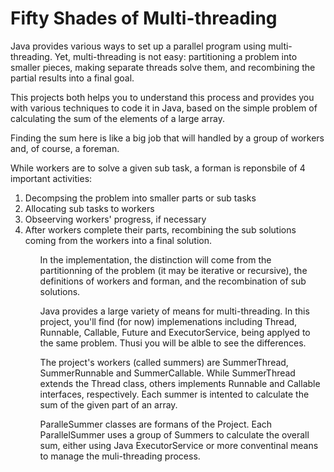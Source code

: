 # Fifty Shades of Multi-threading

Java provides various ways to set up a parallel program using multi-threading. Yet, multi-threading is not easy: partitioning a problem into smaller pieces, making separate threads solve them, and recombining the partial results into a final goal. 

This projects both helps you to understand this process and provides you with various techniques to code it in Java, based on the simple problem of calculating the sum of the elements of a large array. 

Finding the sum here is like a big job that will handled by a group of workers and, of course, a foreman. 

While workers are to solve a given sub task, a forman is reponsbile of 4 important activities:
<ol>
  <li>Decompsing the problem into smaller parts or sub tasks
  <li>Allocating sub tasks to workers
  <li>Obseerving workers' progress, if necessary
  <li>After workers complete their parts, recombining the sub solutions coming from the workers into a final solution. 
<ol>

In the implementation, the distinction will come from the partitionning of the problem (it may be iterative or recursive), the definitions of workers and forman, and the recombination of sub solutions. 

Java provides a large variety of means for multi-threading. In this project, you'll find (for now) implemenations including Thread, Runnable, Callable, Future and ExecutorService, being applyed to the same problem. Thusi you will be alble to see the differences.
  
The project's workers (called summers) are SummerThread, SummerRunnable and SummerCallable. While SummerThread extends the Thread class,  others implements Runnable and Callable interfaces, respectively. Each summer is intented to calculate the sum of the given part of an array. 

ParalleSummer classes are formans of the Project. Each ParallelSummer uses a group of Summers to calculate the overall sum, either using Java ExecutorService or more conventinal means to manage the muli-threading process. 



